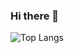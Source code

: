 ### Hi there 👋

<!--
**yuzhian/yuzhian** is a ✨ _special_ ✨ repository because its `README.md` (this file) appears on your GitHub profile.

Here are some ideas to get you started:

- 🔭 I’m currently working on ...
- 🌱 I’m currently learning ...
- 👯 I’m looking to collaborate on ...
- 🤔 I’m looking for help with ...
- 💬 Ask me about ...
- 📫 How to reach me: ...
- 😄 Pronouns: ...
- ⚡ Fun fact: ...
-->

<!--
[![My github stats](https://github-readme-stats.vercel.app/api?username=yuzhian&show_icons=true&count_private=true)](https://github.com/yuzhian)
-->

![Top Langs](https://github-readme-stats.vercel.app/api/top-langs/?username=yuzhian&layout=compact)
